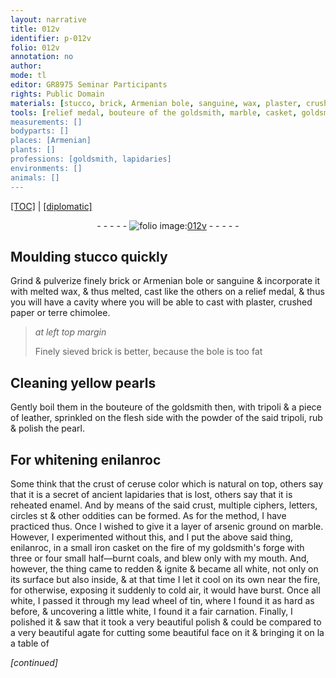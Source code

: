 ```yaml
---
layout: narrative
title: 012v
identifier: p-012v
folio: 012v
annotation: no
author:
mode: tl
editor: GR8975 Seminar Participants
rights: Public Domain
materials: [stucco, brick, Armenian bole, sanguine, wax, plaster, crushed paper, terre chimolee, bole, yellow pearls, tripoli, leather, powder of the said tripoli, pearl, enilanroc, ceruse, enamel, arsenic, marble, iron, coals, lead, agate]
tools: [relief medal, bouteure of the goldsmith, marble, casket, goldsmith's forge, lead wheel]
measurements: []
bodyparts: []
places: [Armenian]
plants: []
professions: [goldsmith, lapidaries]
environments: []
animals: []
---
```


<p><a href="{{ site.baseurl }}/translation/">[TOC]</a> | <a href="{{ site.baseurl }}/texts/p-012v_tc/" target="_blank">[diplomatic]</a></p><div class="folio" align="center">- - - - - <a href="http://gallica.bnf.fr/ark:/12148/btv1b10500001g/f30.image" target="_blank"><img src="https://cu-mkp.github.io/2017-workshop-edition/assets/photo-icon.png" alt="folio image: " style="display:inline-block; margin-bottom:-3px;"/>012v</a> - - - - - </div>  
  

## Moulding <span class="m">stucco</span> quickly

 
Grind & pulverize finely <span class="m">brick</span> or <span class="m"><span class="pl">Armenian</span> bole</span> or <span class="m">sanguine</span> & incorporate it with melted <span class="m">wax</span>, & thus melted, cast like the others on a <span class="tl">relief medal</span>, & thus you will have a cavity where you will be able to cast with <span class="m">plaster</span>, <span class="m">crushed paper</span> or <span class="m">terre chimolee</span>.
 
> *at left top margin*
> 
> 
>   Finely sieved <span class="m">brick</span> is better, because the <span class="m">bole</span> is too fat
 
 
  

## Cleaning <span class="m">yellow pearls</span>

 
Gently boil them in the <span class="tl">bouteure of the <span class="pro">goldsmith</span></span> then, with <span class="m">tripoli</span> & a piece of <span class="m">leather</span>, sprinkled on the flesh side with the <span class="m">powder of the said tripoli</span>, rub & polish the <span class="m">pearl</span>.
 
 
  

## For whitening <span class="m">enilanroc</span>

 
Some think that the crust of <span class="m">ceruse</span> color which is natural on top, others say that it is a secret of ancient <span class="pro">lapidaries</span> that is lost, others say that it is reheated <span class="m">enamel</span>. And by means of the said crust, multiple ciphers, letters, circles <span class="del">st</span> & other oddities can be formed. As for the method, I have practiced thus. Once I wished to give it a layer of <span class="m">arsenic</span> ground on <span class="m"><span class="tl">marble</span></span>. However, I experimented without this, and I put the above said thing, <span class="m">enilanroc</span>, in a small <span class="m">iron</span> <span class="tl">casket</span> on the fire of my <span class="tl"><span class="pro">goldsmith</span>'s forge</span> with three or four small half—burnt <span class="m">coals</span>, and blew only with my mouth. And, however, the thing came to <span class="del">redden &</span> ignite & became all white, not only on its surface but also inside, & at that time I let it cool on its own near the fire, for otherwise, exposing it suddenly to cold air, it would have burst. Once all white, I passed it through my <span class="tl"><span class="add"><span class="m">lead</span></span> wheel</span> <span class="del">of tin</span>, where I found it as hard as before, & uncovering a little white, I found it a fair carnation. Finally, I polished it & saw that it took a very beautiful polish & could be compared to a very beautiful <span class="m">agate</span> for cutting some beautiful face on it & bringing it on <span class="del">la</span> a table of 
 
*[continued]*
 
